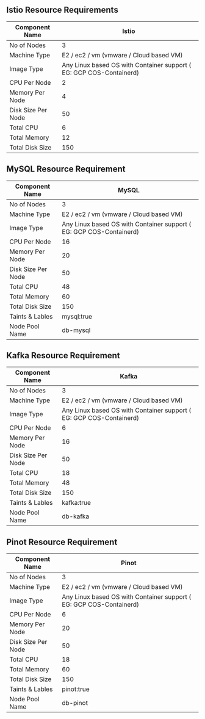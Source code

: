 ## Istio Resource Requirements

| Component Name      | Istio |
| ----------- | ----------- |
| No of Nodes      | 3       |
|  Machine Type  |   E2 / ec2 / vm (vmware / Cloud based VM)      |
| Image Type | Any Linux based OS with Container support ( EG: GCP COS-Containerd)  |
| CPU Per Node | 2 |
| Memory Per Node | 4 |
| Disk Size Per Node  | 50 |
| Total CPU | 6 |
| Total Memory | 12 |
| Total Disk Size | 150 |

## MySQL Resource Requirement

| Component Name      | MySQL |
| ----------- | ----------- |
| No of Nodes      | 3       |
|  Machine Type  |   E2 / ec2 / vm (vmware / Cloud based VM)      |
| Image Type | Any Linux based OS with Container support ( EG: GCP COS-Containerd)  |
| CPU Per Node | 16 |
| Memory Per Node | 20 |
| Disk Size Per Node  | 50 |
| Total CPU | 48 |
| Total Memory | 60 |
| Total Disk Size | 150 |
| Taints & Lables | mysql:true |
| Node Pool Name | db-mysql |

## Kafka Resource Requirement

| Component Name      | Kafka |
| ----------- | ----------- |
| No of Nodes      | 3       |
|  Machine Type  |   E2 / ec2 / vm (vmware / Cloud based VM)      |
| Image Type | Any Linux based OS with Container support ( EG: GCP COS-Containerd)  |
| CPU Per Node | 6 |
| Memory Per Node | 16 |
| Disk Size Per Node  | 50 |
| Total CPU | 18 |
| Total Memory | 48 |
| Total Disk Size | 150 |
| Taints & Lables | kafka:true |
| Node Pool Name | db-kafka |

## Pinot Resource Requirement

| Component Name      | Pinot |
| ----------- | ----------- |
| No of Nodes      | 3       |
|  Machine Type  |   E2 / ec2 / vm (vmware / Cloud based VM)      |
| Image Type | Any Linux based OS with Container support ( EG: GCP COS-Containerd)  |
| CPU Per Node | 6 |
| Memory Per Node | 20 |
| Disk Size Per Node  | 50 |
| Total CPU | 18 |
| Total Memory | 60 |
| Total Disk Size | 150 |
| Taints & Lables | pinot:true |
| Node Pool Name | db-pinot |